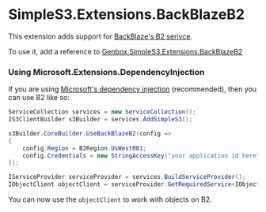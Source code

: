 ﻿# SimpleS3.Extensions.BackBlazeB2
This extension adds support for [BackBlaze's B2 serivce](https://www.backblaze.com/b2/cloud-storage.html).

To use it, add a reference to [Genbox.SimpleS3.Extensions.BackBlazeB2](https://www.nuget.org/packages/Genbox.SimpleS3.Extensions.BackBlazeB2)

### Using Microsoft.Extensions.DependencyInjection
If you are using [Microsoft's dependency injection](https://www.nuget.org/packages/Microsoft.Extensions.DependencyInjection/) (recommended), then you can use B2 like so:

```csharp
ServiceCollection services = new ServiceCollection();
IS3ClientBuilder s3Builder = services.AddSimpleS3();

s3Builder.CoreBuilder.UseBackBlazeB2(config =>
{
    config.Region = B2Region.UsWest001;
    config.Credentials = new StringAccessKey("your application id here", "secret key here");
});

IServiceProvider serviceProvider = services.BuildServiceProvider();
IObjectClient objectClient = serviceProvider.GetRequiredService<IObjectClient>();
```

You can now use the `objectClient` to work with objects on B2.